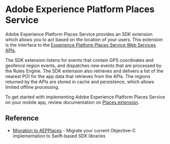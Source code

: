 # Adobe Experience Platform Places Service

Adobe Experience Platform Places Service provides an SDK extension which allows you to act based on the location of your users. This extension is the interface to the [Experience Platform Places Service Web Services APIs](https://experienceleague.adobe.com/docs/places/using/web-service-api/places-web-services.html?lang=en). 

The SDK extension listens for events that contain GPS coordinates and geofence region events, and dispatches new events that are processed by the Rules Engine. The SDK extension also retrieves and delivers a list of the nearest POI for the app data that retrieves from the APIs. The regions returned by the APIs are stored in cache and persistence, which allows limited offline processing.

To get started with implementing Adobe Experience Platform Places Service on your mobile app, review documentation on [Places extension](https://experienceleague.adobe.com/docs/places/using/places-ext-aep-sdks/places-extension/places-extension.html).

## Reference

* [Migration to AEPPlaces](../../resources/migrate-to-swift.md) - Migrate your current Objective-C implementation to Swift-based SDK libraries

